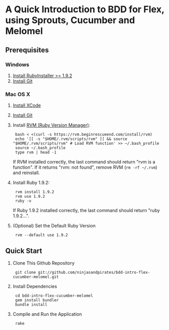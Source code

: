 # A Quick Introduction to BDD for Flex, using Sprouts, Cucumber and Melomel #



## Prerequisites ##

### Windows ###

1. [Install RubyInstaller >= 1.9.2](http://rubyinstaller.org/downloads/)
2. [Install Git](http://code.google.com/p/msysgit/downloads/list?can=3)

### Mac OS X ###

1. [Install XCode](http://developer.apple.com/xcode/)
2. [Install Git](http://code.google.com/p/git-osx-installer/downloads/list?can=3)
3. Install [RVM (Ruby Version Manager)](https://rvm.beginrescueend.com/):

        bash < <(curl -s https://rvm.beginrescueend.com/install/rvm)
        echo '[[ -s "$HOME/.rvm/scripts/rvm" ]] && source "$HOME/.rvm/scripts/rvm" # Load RVM function' >> ~/.bash_profile
        source ~/.bash_profile
        type rvm | head -1

    If RVM installed correctly, the last command should return "rvm is a function". If it returns "rvm: not found", remove RVM (`rm -rf ~/.rvm`) and reinstall.

4. Install Ruby 1.9.2:

        rvm install 1.9.2
        rvm use 1.9.2
        ruby -v

    If Ruby 1.9.2 installed correctly, the last command should return "ruby 1.9.2...".

5. (Optional) Set the Default Ruby Version

        rvm --default use 1.9.2



## Quick Start ##

1. Clone This Github Repository

        git clone git://github.com/ninjasandpirates/bdd-intro-flex-cucumber-melomel.git

2. Install Dependencies

        cd bdd-intro-flex-cucumber-melomel
        gem install bundler
        bundle install

4. Compile and Run the Application

        rake
